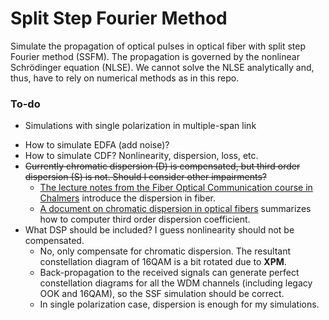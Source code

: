 # Split Step Fourier Method 

Simulate the propagation of optical pulses in optical fiber with split step Fourier method (SSFM).
The propagation is governed by the nonlinear Schrödinger equation (NLSE).
We cannot solve the NLSE analytically and, thus, have to rely on numerical methods as in this repo.

### To-do
- Simulations with single polarization in multiple-span link
* How to simulate EDFA (add noise)?
* How to simulate CDF? Nonlinearity, dispersion, loss, etc.
* ~~Currently chromatic dispersion (D) is compensated, but third order dispersion (S) is not. Should I consider other impairments?~~
  - [The lecture notes from the Fiber Optical Communication course in Chalmers](papers/dispersion-lecture-notes.pdf) introduce the dispersion in fiber. 
  - [A document on chromatic dispersion in optical fibers](papers/dispersion-general.pdf) summarizes how to computer third order dispersion coefficient.
* What DSP should be included? I guess nonlinearity should not be compensated.
  - No, only compensate for chromatic dispersion. The resultant constellation diagram of 16QAM is a bit rotated due to __XPM__.
  - Back-propagation to the received signals can generate perfect constellation diagrams for all the WDM channels (including legacy OOK and 16QAM), so the SSF simulation should be correct.
  - In single polarization case, dispersion is enough for my simulations.


